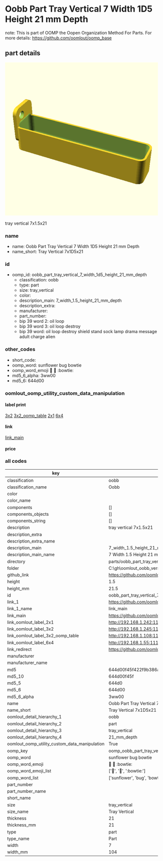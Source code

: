 # Oobb Part Tray Vertical 7 Width 1D5 Height 21 mm Depth  

note: This is part of OOMP the Oopen Organization Method For Parts. For more details: https://github.com/oomlout/oomp_base

##  part details
  

[![](3dpr.png)](3dpr.png)

tray vertical 7x1.5x21



### name
* name: Oobb Part Tray Vertical 7 Width 1D5 Height 21 mm Depth
* name_short: Tray Vertical 7x1D5x21 
### id
* oomp_id: oobb_part_tray_vertical_7_width_1d5_height_21_mm_depth
  * classification: oobb
  * type: part
  * size: tray_vertical
  * color: 
  * description_main: 7_width_1.5_height_21_mm_depth
  * description_extra: 
  * manufacturer: 
  * part_number: 
  * bip 39 word 2: oil loop
  * bip 39 word 3: oil loop destroy
  * bip 39 word: oil loop destroy shield stand sock lamp drama message adult charge alien

### other_codes
* short_code: 
* oomp_word: sunflower bug bowtie
* oomp_word_emoji :sunflower: :bug: :bowtie:
* md5_6_alpha: 3ww00
* md5_6: 644d00






### oomlout_oomp_utility_custom_data_manipulation
#### label print
[3x2](http://192.168.1.245:1112/?label=oomp%203ww00)
[3x2_oomp_table](http://192.168.1.108:1112/?label=oomp%203ww00)
[2x1](http://192.168.1.242:1112/?label=oomp%203ww00)
[6x4](http://192.168.1.55:1112/?label=oomp%203ww00)    

#### link

[link_main](https://github.com/oomlout/oomlout_oobb_version_4_generated_parts/tree/main/navigation_oomp/oobb/part/tray_vertical/7_width_1.5_height_21_mm_depth/part)                              

#### price







### all codes 
| key | value |  
| --- | --- |  
| classification | oobb |  
| classification_name | Oobb |  
| color |  |  
| color_name |  |  
| components | [] |  
| components_objects | [] |  
| components_string | [] |  
| description | tray vertical 7x1.5x21 |  
| description_extra |  |  
| description_extra_name |  |  
| description_main | 7_width_1.5_height_21_mm_depth |  
| description_main_name | 7 Width 1.5 Height 21 mm Depth |  
| directory | parts/oobb_part_tray_vertical_7_width_1d5_height_21_mm_depth |  
| folder | C:\gh\oomlout_oobb_version_4_generated_parts\parts\oobb_part_tray_vertical_7_width_1d5_height_21_mm_depth |  
| github_link | https://github.com/oomlout/oomlout_oomp_part_src/tree/main/parts/oobb_part_tray_vertical_7_width_1d5_height_21_mm_depth |  
| height | 1.5 |  
| height_mm | 21.5 |  
| id | oobb_part_tray_vertical_7_width_1d5_height_21_mm_depth |  
| link_1 | https://github.com/oomlout/oomlout_oobb_version_4_generated_parts/tree/main/navigation_oomp/oobb/part/tray_vertical/7_width_1.5_height_21_mm_depth/part |  
| link_1_name | link_main |  
| link_main | https://github.com/oomlout/oomlout_oobb_version_4_generated_parts/tree/main/navigation_oomp/oobb/part/tray_vertical/7_width_1.5_height_21_mm_depth/part |  
| link_oomlout_label_2x1 | http://192.168.1.242:1112/?label=oomp%203ww00 |  
| link_oomlout_label_3x2 | http://192.168.1.245:1112/?label=oomp%203ww00 |  
| link_oomlout_label_3x2_oomp_table | http://192.168.1.108:1112/?label=oomp%203ww00 |  
| link_oomlout_label_6x4 | http://192.168.1.55:1112/?label=oomp%203ww00 |  
| link_redirect | https://github.com/oomlout/oomlout_oobb_version_4_generated_parts/tree/main/parts/oobb_tray_vertical_07_1d5_21 |  
| manufacturer |  |  
| manufacturer_name |  |  
| md5 | 644d00f45f422f9b386a4c5a7860fcce |  
| md5_10 | 644d00f45f |  
| md5_5 | 644d0 |  
| md5_6 | 644d00 |  
| md5_6_alpha | 3ww00 |  
| name | Oobb Part Tray Vertical 7 Width 1D5 Height 21 mm Depth |  
| name_short | Tray Vertical 7x1D5x21  |  
| oomlout_detail_hierarchy_1 | oobb |  
| oomlout_detail_hierarchy_2 | part |  
| oomlout_detail_hierarchy_3 | tray_vertical |  
| oomlout_detail_hierarchy_4 | 21_mm_depth |  
| oomlout_oomp_utility_custom_data_manipulation | True |  
| oomp_key | oomp_oobb_part_tray_vertical_7_width_1d5_height_21_mm_depth |  
| oomp_word | sunflower bug bowtie |  
| oomp_word_emoji | :sunflower: :bug: :bowtie: |  
| oomp_word_emoji_list | [':sunflower:', ':bug:', ':bowtie:'] |  
| oomp_word_list | ['sunflower', 'bug', 'bowtie'] |  
| part_number |  |  
| part_number_name |  |  
| short_name |  |  
| size | tray_vertical |  
| size_name | Tray Vertical |  
| thickness | 21 |  
| thickness_mm | 21 |  
| type | part |  
| type_name | Part |  
| width | 7 |  
| width_mm | 104 |  
